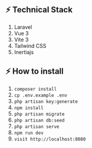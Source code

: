 ## ⚡️ Technical Stack
1. Laravel
2. Vue 3
3. Vite 3
4. Tailwind CSS
5. Inertiajs

## ⚡️ How to install
1. `composer install`
2. `cp .env.example .env`
3. `php artisan key:generate`   
4. `npm install`
5. `php artisan migrate`
6. `php artisan db:seed`
7. `php artisan serve`
8. `npm run dev`
9. `visit http://localhost:8080`
#
